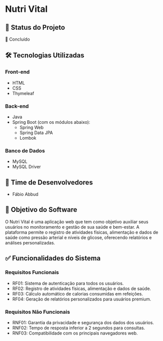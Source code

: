 # Nutri Vital

## 📌 Status do Projeto
🚀 Concluído

## 🛠 Tecnologias Utilizadas
### Front-end
- HTML
- CSS
- Thymeleaf

### Back-end
- Java
- Spring Boot (com os módulos abaixo):
  - Spring Web
  - Spring Data JPA
  - Lombok

### Banco de Dados
- MySQL
- MySQL Driver

## 👥 Time de Desenvolvedores
- Fábio Abbud

## 🎯 Objetivo do Software
O Nutri Vital é uma aplicação web que tem como objetivo auxiliar seus usuários no monitoramento e gestão de sua saúde e bem-estar. A plataforma permite o registro de atividades físicas, alimentação e dados de saúde como pressão arterial e níveis de glicose, oferecendo relatórios e análises personalizadas.

## ✅ Funcionalidades do Sistema

### Requisitos Funcionais
- RF01: Sistema de autenticação para todos os usuários.
- RF02: Registro de atividades físicas, alimentação e dados de saúde.
- RF03: Cálculo automático de calorias consumidas em refeições.
- RF04: Geração de relatórios personalizados para usuários premium.

### Requisitos Não Funcionais
- RNF01: Garantia da privacidade e segurança dos dados dos usuários.
- RNF02: Tempo de resposta inferior a 2 segundos para consultas.
- RNF03: Compatibilidade com os principais navegadores web.

